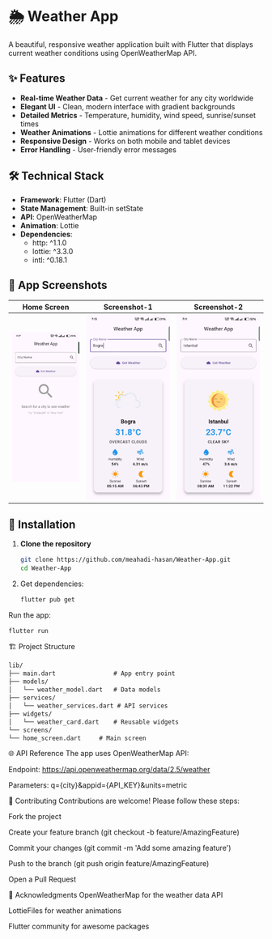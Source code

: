 # 🌦️ Weather App

A beautiful, responsive weather application built with Flutter that displays current weather conditions using OpenWeatherMap API.

## ✨ Features

- **Real-time Weather Data** - Get current weather for any city worldwide
- **Elegant UI** - Clean, modern interface with gradient backgrounds
- **Detailed Metrics** - Temperature, humidity, wind speed, sunrise/sunset times
- **Weather Animations** - Lottie animations for different weather conditions
- **Responsive Design** - Works on both mobile and tablet devices
- **Error Handling** - User-friendly error messages

## 🛠️ Technical Stack

- **Framework**: Flutter (Dart)
- **State Management**: Built-in setState
- **API**: OpenWeatherMap
- **Animation**: Lottie
- **Dependencies**:
  - http: ^1.1.0
  - lottie: ^3.3.0
  - intl: ^0.18.1

## 📱 App Screenshots

| Home Screen | Screenshot-1 | Screenshot-2 |
|-------------|-------------|-------------|
| ![Home](Images/HomeScreen.jpg) | ![Location-1](Images/Bogra.jpg) | ![Location-2](Images/Istambul.jpg)
## 🚀 Installation

1. **Clone the repository**
   ```bash
   git clone https://github.com/meahadi-hasan/Weather-App.git
   cd Weather-App

2. Get dependencies:

   ```bash
   flutter pub get

Run the app:

    flutter run

🏗️ Project Structure

    lib/
    ├── main.dart                # App entry point
    ├── models/
    │   └── weather_model.dart   # Data models
    ├── services/
    │   └── weather_services.dart # API services
    ├── widgets/
    │   └── weather_card.dart    # Reusable widgets
    └── screens/
    └── home_screen.dart     # Main screen
    
🌐 API Reference
The app uses OpenWeatherMap API:

Endpoint: https://api.openweathermap.org/data/2.5/weather

Parameters: q={city}&appid={API_KEY}&units=metric

🤝 Contributing
Contributions are welcome! Please follow these steps:

Fork the project

Create your feature branch (git checkout -b feature/AmazingFeature)

Commit your changes (git commit -m 'Add some amazing feature')

Push to the branch (git push origin feature/AmazingFeature)

Open a Pull Request

🙏 Acknowledgments
OpenWeatherMap for the weather data API

LottieFiles for weather animations

Flutter community for awesome packages


